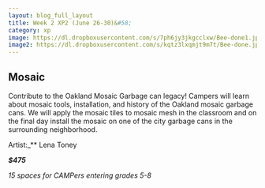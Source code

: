 ```yaml
---
layout: blog_full_layout
title: Week 2 XP2 (June 26-30)&#58; 
category: xp
image: https://dl.dropboxusercontent.com/s/7ph6jy3jkgcclxw/Bee-done1.jpg?dl=0
image2: https://dl.dropboxusercontent.com/s/kqtz3lxqmjt9m7t/Bee-done.jpg?dl=0
---
```


## Mosaic 

Contribute to the Oakland Mosaic Garbage can legacy! Campers will learn about mosaic tools, installation, and history of the Oakland mosaic garbage cans. We will apply the mosaic tiles to mosaic mesh in the classroom and on the final day install the mosaic on one of the city garbage cans in the surrounding neighborhood.


Artist:_** Lena Toney

**_$475_**

*15 spaces for CAMPers entering grades 5-8*
